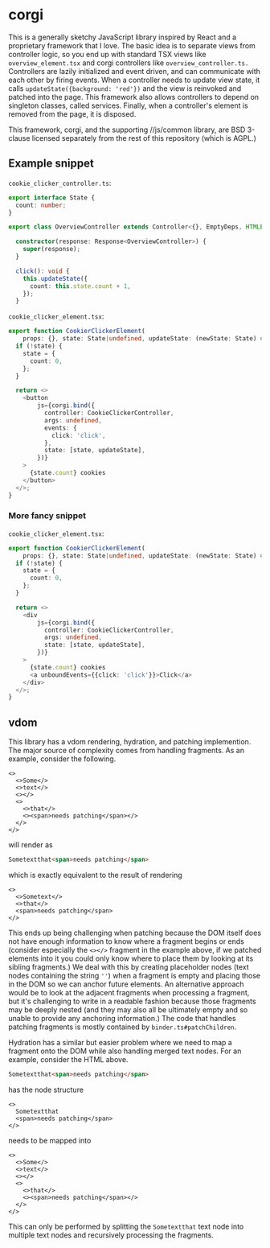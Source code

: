 # corgi

This is a generally sketchy JavaScript library inspired by React and a proprietary framework that I
love. The basic idea is to separate views from controller logic, so you end up with standard TSX
views like `overview_element.tsx` and corgi controllers like `overview_controller.ts.` Controllers
are lazily initialized and event driven, and can communicate with each other by firing events. When
a controller needs to update view state, it calls `updateState({background: 'red'})` and the view
is reinvoked and patched into the page. This framework also allows controllers to depend on
singleton classes, called services. Finally, when a controller's element is removed from the page,
it is disposed.

This framework, corgi, and the supporting //js/common library, are BSD 3-clause licensed separately
from the rest of this repository (which is AGPL.)

## Example snippet

`cookie_clicker_controller.ts`:

```ts
export interface State {
  count: number;
}

export class OverviewController extends Controller<{}, EmptyDeps, HTMLElement, State> {

  constructor(response: Response<OverviewController>) {
    super(response);
  }

  click(): void {
    this.updateState({
      count: this.state.count + 1,
    });
  }
```

`cookie_clicker_element.tsx`:

```ts
export function CookierClickerElement(
    props: {}, state: State|undefined, updateState: (newState: State) => void) {
  if (!state) {
    state = {
      count: 0,
    };
  }

  return <>
    <button
        js={corgi.bind({
          controller: CookieClickerController,
          args: undefined,
          events: {
            click: 'click',
          },
          state: [state, updateState],
        })}
    >
      {state.count} cookies
    </button>
  </>;
}
```

### More fancy snippet

`cookie_clicker_element.tsx`:

```ts
export function CookierClickerElement(
    props: {}, state: State|undefined, updateState: (newState: State) => void) {
  if (!state) {
    state = {
      count: 0,
    };
  }

  return <>
    <div
        js={corgi.bind({
          controller: CookieClickerController,
          args: undefined,
          state: [state, updateState],
        })}
    >
      {state.count} cookies
      <a unboundEvents={{click: 'click'}}>Click</a>
    </div>
  </>;
}
```

## vdom

This library has a vdom rendering, hydration, and patching implemention. The major source of
complexity comes from handling fragments. As an example, consider the following.

```tsx
<>
  <>Some</>
  <>text</>
  <></>
  <>
    <>that</>
    <><span>needs patching</span></>
  </>
</>
```

will render as

```html
Sometextthat<span>needs patching</span>
```

which is exactly equivalent to the result of rendering

```tsx
<>
  <>Sometext</>
  <>that</>
  <span>needs patching</span>
</>
```

This ends up being challenging when patching because the DOM itself does not have enough information
to know where a fragment begins or ends (consider especially the `<></>` fragment in the example
above, if we patched elements into it you could only know where to place them by looking at its
sibling fragments.) We deal with this by creating placeholder nodes (text nodes containing the
string `''`) when a fragment is empty and placing those in the DOM so we can anchor future elements.
An alternative approach would be to look at the adjacent fragments when processing a fragment, but
it's challenging to write in a readable fashion because those fragments may be deeply nested (and
they may also all be ultimately empty and so unable to provide any anchoring information.) The code
that handles patching fragments is mostly contained by `binder.ts#patchChildren`.

Hydration has a similar but easier problem where we need to map a fragment onto the DOM while also
handling merged text nodes. For an example, consider the HTML above.

```html
Sometextthat<span>needs patching</span>
```

has the node structure

```tsx
<>
  Sometextthat
  <span>needs patching</span>
</>
```

needs to be mapped into

```tsx
<>
  <>Some</>
  <>text</>
  <></>
  <>
    <>that</>
    <><span>needs patching</span></>
  </>
</>
```

This can only be performed by splitting the `Sometextthat` text node into multiple text nodes and
recursively processing the fragments.
